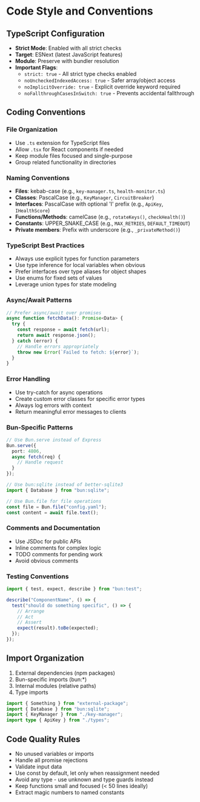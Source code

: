 # Code Style and Conventions

## TypeScript Configuration
- **Strict Mode**: Enabled with all strict checks
- **Target**: ESNext (latest JavaScript features)
- **Module**: Preserve with bundler resolution
- **Important Flags**:
  - `strict: true` - All strict type checks enabled
  - `noUncheckedIndexedAccess: true` - Safer array/object access
  - `noImplicitOverride: true` - Explicit override keyword required
  - `noFallthroughCasesInSwitch: true` - Prevents accidental fallthrough

## Coding Conventions

### File Organization
- Use `.ts` extension for TypeScript files
- Allow `.tsx` for React components if needed
- Keep module files focused and single-purpose
- Group related functionality in directories

### Naming Conventions
- **Files**: kebab-case (e.g., `key-manager.ts`, `health-monitor.ts`)
- **Classes**: PascalCase (e.g., `KeyManager`, `CircuitBreaker`)
- **Interfaces**: PascalCase with optional 'I' prefix (e.g., `ApiKey`, `IHealthScore`)
- **Functions/Methods**: camelCase (e.g., `rotateKeys()`, `checkHealth()`)
- **Constants**: UPPER_SNAKE_CASE (e.g., `MAX_RETRIES`, `DEFAULT_TIMEOUT`)
- **Private members**: Prefix with underscore (e.g., `_privateMethod()`)

### TypeScript Best Practices
- Always use explicit types for function parameters
- Use type inference for local variables when obvious
- Prefer interfaces over type aliases for object shapes
- Use enums for fixed sets of values
- Leverage union types for state modeling

### Async/Await Patterns
```typescript
// Prefer async/await over promises
async function fetchData(): Promise<Data> {
  try {
    const response = await fetch(url);
    return await response.json();
  } catch (error) {
    // Handle errors appropriately
    throw new Error(`Failed to fetch: ${error}`);
  }
}
```

### Error Handling
- Use try-catch for async operations
- Create custom error classes for specific error types
- Always log errors with context
- Return meaningful error messages to clients

### Bun-Specific Patterns
```typescript
// Use Bun.serve instead of Express
Bun.serve({
  port: 4806,
  async fetch(req) {
    // Handle request
  }
});

// Use bun:sqlite instead of better-sqlite3
import { Database } from "bun:sqlite";

// Use Bun.file for file operations
const file = Bun.file("config.yaml");
const content = await file.text();
```

### Comments and Documentation
- Use JSDoc for public APIs
- Inline comments for complex logic
- TODO comments for pending work
- Avoid obvious comments

### Testing Conventions
```typescript
import { test, expect, describe } from "bun:test";

describe("ComponentName", () => {
  test("should do something specific", () => {
    // Arrange
    // Act
    // Assert
    expect(result).toBe(expected);
  });
});
```

## Import Organization
1. External dependencies (npm packages)
2. Bun-specific imports (bun:*)
3. Internal modules (relative paths)
4. Type imports

```typescript
import { Something } from "external-package";
import { Database } from "bun:sqlite";
import { KeyManager } from "./key-manager";
import type { ApiKey } from "./types";
```

## Code Quality Rules
- No unused variables or imports
- Handle all promise rejections
- Validate input data
- Use const by default, let only when reassignment needed
- Avoid any type - use unknown and type guards instead
- Keep functions small and focused (< 50 lines ideally)
- Extract magic numbers to named constants